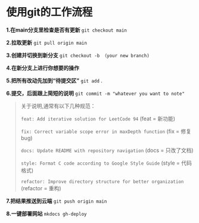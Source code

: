 # 使用git的工作流程

**1.在main分支里检查是否有更新**     `git checkout main`

**2.拉取更新**     `git pull origin main`

**3.创建并切换到新分支**			`git checkout -b （your new branch)`

**4.在新分支上进行你想要的操作**

**5.把所有改动先加到“待提交区”**      `git add` .

**6.提交，后面跟上简短的说明**     `git commit -m "whatever you want to note"`

> 关于说明,通常有以下几种规范：
>
> `feat: Add iterative solution for LeetCode 94` (feat = 新功能)
>
> `fix: Correct variable scope error in maxDepth function` (fix = 修复bug)
>
> `docs: Update README with repository navigation` (docs = 只改了文档)
>
> `style: Format C code according to Google Style Guide` (style = 代码格式)
>
> `refactor: Improve directory structure for better organization` (refactor = 重构)

**7.把结果推送到云端**				`git push origin main`

**8.一键部署网站**                    `mkdocs gh-deploy`
